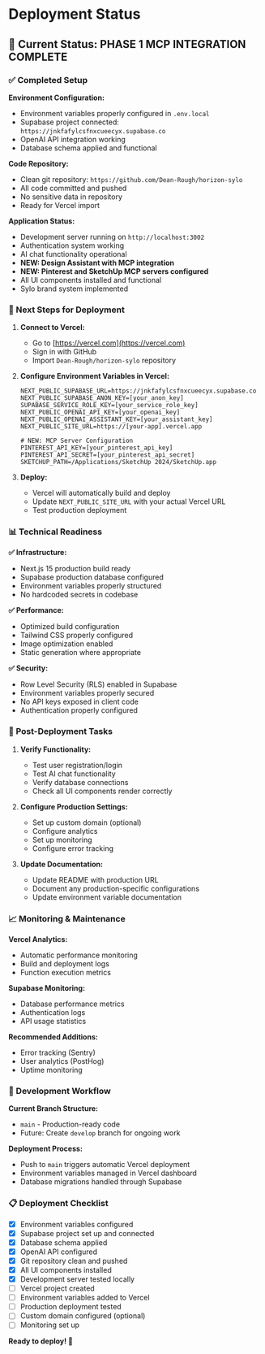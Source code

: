 # Deployment Status

## 🚀 Current Status: PHASE 1 MCP INTEGRATION COMPLETE

### ✅ Completed Setup

**Environment Configuration:**
- Environment variables properly configured in `.env.local`
- Supabase project connected: `https://jnkfafylcsfnxcueecyx.supabase.co`
- OpenAI API integration working
- Database schema applied and functional

**Code Repository:**
- Clean git repository: `https://github.com/Dean-Rough/horizon-sylo`
- All code committed and pushed
- No sensitive data in repository
- Ready for Vercel import

**Application Status:**
- Development server running on `http://localhost:3002`
- Authentication system working
- AI chat functionality operational
- **NEW: Design Assistant with MCP integration**
- **NEW: Pinterest and SketchUp MCP servers configured**
- All UI components installed and functional
- Sylo brand system implemented

### 🎯 Next Steps for Deployment

1. **Connect to Vercel:**
   - Go to [https://vercel.com](https://vercel.com)
   - Sign in with GitHub
   - Import `Dean-Rough/horizon-sylo` repository

2. **Configure Environment Variables in Vercel:**
   ```
   NEXT_PUBLIC_SUPABASE_URL=https://jnkfafylcsfnxcueecyx.supabase.co
   NEXT_PUBLIC_SUPABASE_ANON_KEY=[your_anon_key]
   SUPABASE_SERVICE_ROLE_KEY=[your_service_role_key]
   NEXT_PUBLIC_OPENAI_API_KEY=[your_openai_key]
   NEXT_PUBLIC_OPENAI_ASSISTANT_KEY=[your_assistant_key]
   NEXT_PUBLIC_SITE_URL=https://[your-app].vercel.app

   # NEW: MCP Server Configuration
   PINTEREST_API_KEY=[your_pinterest_api_key]
   PINTEREST_API_SECRET=[your_pinterest_api_secret]
   SKETCHUP_PATH=/Applications/SketchUp 2024/SketchUp.app
   ```

3. **Deploy:**
   - Vercel will automatically build and deploy
   - Update `NEXT_PUBLIC_SITE_URL` with your actual Vercel URL
   - Test production deployment

### 📊 Technical Readiness

**✅ Infrastructure:**
- Next.js 15 production build ready
- Supabase production database configured
- Environment variables properly structured
- No hardcoded secrets in codebase

**✅ Performance:**
- Optimized build configuration
- Tailwind CSS properly configured
- Image optimization enabled
- Static generation where appropriate

**✅ Security:**
- Row Level Security (RLS) enabled in Supabase
- Environment variables properly secured
- No API keys exposed in client code
- Authentication properly configured

### 🔧 Post-Deployment Tasks

1. **Verify Functionality:**
   - Test user registration/login
   - Test AI chat functionality
   - Verify database connections
   - Check all UI components render correctly

2. **Configure Production Settings:**
   - Set up custom domain (optional)
   - Configure analytics
   - Set up monitoring
   - Configure error tracking

3. **Update Documentation:**
   - Update README with production URL
   - Document any production-specific configurations
   - Update environment variable documentation

### 📈 Monitoring & Maintenance

**Vercel Analytics:**
- Automatic performance monitoring
- Build and deployment logs
- Function execution metrics

**Supabase Monitoring:**
- Database performance metrics
- Authentication logs
- API usage statistics

**Recommended Additions:**
- Error tracking (Sentry)
- User analytics (PostHog)
- Uptime monitoring

### 🎯 Development Workflow

**Current Branch Structure:**
- `main` - Production-ready code
- Future: Create `develop` branch for ongoing work

**Deployment Process:**
- Push to `main` triggers automatic Vercel deployment
- Environment variables managed in Vercel dashboard
- Database migrations handled through Supabase

### 📋 Deployment Checklist

- [x] Environment variables configured
- [x] Supabase project set up and connected
- [x] Database schema applied
- [x] OpenAI API configured
- [x] Git repository clean and pushed
- [x] All UI components installed
- [x] Development server tested locally
- [ ] Vercel project created
- [ ] Environment variables added to Vercel
- [ ] Production deployment tested
- [ ] Custom domain configured (optional)
- [ ] Monitoring set up

**Ready to deploy! 🚀**
